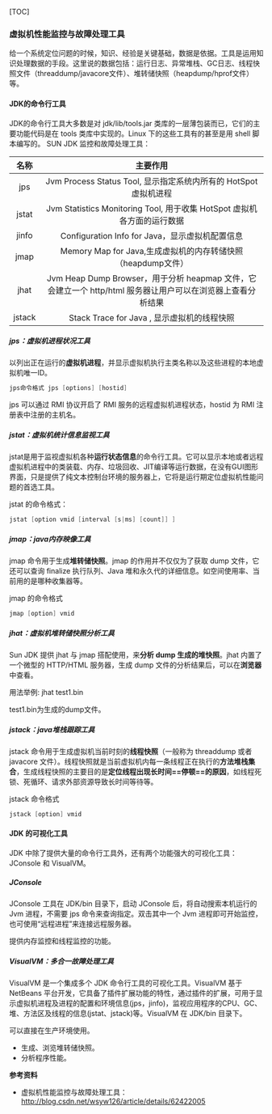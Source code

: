 [TOC]

### 虚拟机性能监控与故障处理工具

给一个系统定位问题的时候，知识、经验是关键基础，数据是依据。工具是运用知识处理数据的手段。这里说的数据包括：运行日志、异常堆栈、GC日志、线程快照文件（threaddump/javacore文件）、堆转储快照（heapdump/hprof文件）等。

#### JDK的命令行工具

JDK的命令行工具大多数是对 jdk/lib/tools.jar 类库的一层薄包装而已，它们的主要功能代码是在 tools 类库中实现的。Linux 下的这些工具有的甚至是用 shell 脚本编写的。
SUN JDK 监控和故障处理工具：

|  名称  |                           主要作用                           |
| :----: | :----------------------------------------------------------: |
|  jps   | Jvm Process Status Tool, 显示指定系统内所有的 HotSpot 虚拟机进程 |
| jstat  | Jvm Statistics Monitoring Tool, 用于收集 HotSpot 虚拟机各方面的运行数据 |
| jinfo  |       Configuration Info for Java，显示虚拟机配置信息        |
|  jmap  | Memory Map for Java,生成虚拟机的内存转储快照（heapdump文件） |
|  jhat  | Jvm Heap Dump Browser，用于分析 heapmap 文件，它会建立一个 http/html 服务器让用户可以在浏览器上查看分析结果 |
| jstack |         Stack Trace for Java , 显示虚拟机的线程快照          |

##### jps：虚拟机进程状况工具

以列出正在运行的**虚拟机进程**，并显示虚拟机执行主类名称以及这些进程的本地虚拟机唯一ID。

```java
jps命令格式 jps [options] [hostid]
```

jps 可以通过 RMI 协议开启了 RMI 服务的远程虚拟机进程状态，hostid 为 RMI 注册表中注册的主机名。



##### jstat：虚拟机统计信息监视工具

jstat是用于监视虚拟机各种**运行状态信息**的命令行工具。它可以显示本地或者远程虚拟机进程中的类装载、内存、垃圾回收、JIT编译等运行数据，在没有GUI图形界面，只是提供了纯文本控制台环境的服务器上，它将是运行期定位虚拟机性能问题的首选工具。

jstat 的命令格式：

```java
jstat [option vmid [interval [s|ms] [count]] ]
```



##### jmap：java内存映像工具

jmap 命令用于生成**堆转储快照**。jmap 的作用并不仅仅为了获取 dump 文件，它还可以查询 finalize 执行队列、Java 堆和永久代的详细信息。如空间使用率、当前用的是哪种收集器等。

jmap 的命令格式 

```java
jmap [option] vmid
```



##### jhat：虚拟机堆转储快照分析工具

Sun JDK 提供 jhat 与 jmap 搭配使用，来**分析 dump 生成的堆快照**。jhat 内置了一个微型的 HTTP/HTML 服务器，生成 dump 文件的分析结果后，可以在**浏览器**中查看。

用法举例: jhat test1.bin

test1.bin为生成的dump文件。


##### jstack：java堆栈跟踪工具

jstack 命令用于生成虚拟机当前时刻的**线程快照**（一般称为 threaddump 或者 javacore 文件）。线程快照就是当前虚拟机内每一条线程正在执行的**方法堆栈集合**，生成线程快照的主要目的是**定位线程出现长时间==停顿==的原因**，如线程死锁、死循环、请求外部资源导致长时间等待等。

jstack 命令格式 

```java
jstack [option] vmid
```



#### JDK 的可视化工具

JDK 中除了提供大量的命令行工具外，还有两个功能强大的可视化工具：JConsole 和 VisualVM。

##### JConsole

JConsole 工具在  JDK/bin 目录下，启动 JConsole 后，将自动搜索本机运行的 Jvm 进程，不需要 jps 命令来查询指定。双击其中一个 Jvm 进程即可开始监控，也可使用“远程进程”来连接远程服务器。

提供内存监控和线程监控的功能。

##### VisualVM：多合一故障处理工具

VisualVM 是一个集成多个 JDK 命令行工具的可视化工具。VisualVM 基于 NetBeans 平台开发，它具备了插件扩展功能的特性，通过插件的扩展，可用于显示虚拟机进程及进程的配置和环境信息(jps，jinfo)，监视应用程序的CPU、GC、堆、方法区及线程的信息(jstat、jstack)等。VisualVM 在 JDK/bin 目录下。

可以直接在生产环境使用。

- 生成、浏览堆转储快照。
- 分析程序性能。





**参考资料**

- 虚拟机性能监控与故障处理工具：http://blog.csdn.net/wsyw126/article/details/62422005

